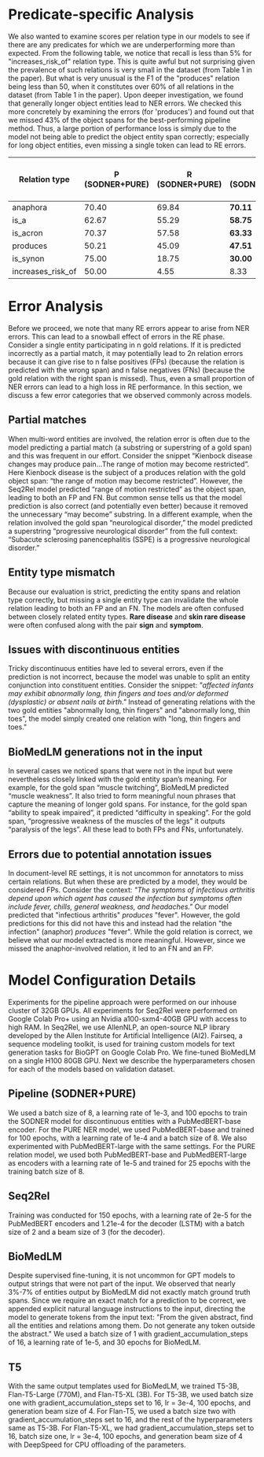 # Predicate-specific Analysis
We also wanted to examine scores per relation type in our models to see if there are any predicates for which we are underperforming more than expected. From the following table, we notice that recall is less than 5% for 
"increases_risk_of" relation type. This is quite awful but not surprising given the prevalence of such relations is very small in the dataset (from Table 1 in the paper). But what is very unusual is the F1 of the "produces" relation being less than 50, when it constitutes over 60% of all relations in the dataset (from Table 1 in the paper). Upon deeper investigation, we found that generally longer object entities lead to NER errors. We checked this more concretely by examining the errors (for 'produces') and found out that we missed 43% of the object spans for the best-performing pipeline method. Thus, a large portion of performance loss is simply due to the model not being able to predict the object entity span correctly; especially for long object entities, even missing a single token can lead to RE errors.


| Relation type       | P (SODNER+PURE) | R (SODNER+PURE) | F (SODNER+PURE) | P (Seq2Rel) | R (Seq2Rel) | F (Seq2Rel) | P (BioMedLM) | R (BioMedLM) | F (BioMedLM) | P (Flan-T5-large) | R (Flan-T5-large) | F (Flan-T5-large) |
|---------------------|----------------|----------------|----------------|-------------|-------------|-------------|-------------|-------------|-------------|-------------------|-------------------|-------------------|
| anaphora           | 70.40          | 69.84          | **70.11**      | 64.60       | 58.00       | 61.08       | 61.26       | 53.96       | 57.38       | 62.99            | 63.49            | 63.24            |
| is_a              | 62.67          | 55.29          | **58.75**      | 58.67       | 51.76       | 55.00       | 52.77       | 44.70       | 48.40       | 61.84            | 55.29            | 58.38            |
| is_acron         | 70.37          | 57.58          | **63.33**      | 50.00       | 42.00       | 45.65       | 55.17       | 48.48       | 51.61       | 59.25            | 48.48            | 53.33            |
| produces         | 50.21          | 45.09          | **47.51**      | 47.48       | 41.13       | 44.00       | 37.20       | 32.82       | 34.87       | 43.05            | 43.45            | 43.24            |
| is_synon         | 75.00          | 18.75          | **30.00**      | 100.00      | 12.50       | 22.23       | 0.00        | 0.00        | 0.00        | 0.00             | 0.00             | 0.00             |
| increases_risk_of | 50.00          | 4.55           | 8.33           | 11.80       | 9.52        | **10.52**   | 0.00        | 0.00        | 0.00        | 0.00             | 0.00             | 0.00             |



# Error Analysis
Before we proceed, we note that many RE errors appear to arise
from NER errors. This can lead to a snowball effect
of errors in the RE phase. Consider a single entity participating in n gold relations. If it is predicted incorrectly as a
partial match, it may potentially lead to 2n relation errors because it can give rise to n false positives (FPs) (because
the relation is predicted with the wrong span) and n false negatives (FNs) (because the gold relation with the right span
is missed). Thus, even a small proportion of NER errors can lead to a high loss in RE performance. In this section, we
discuss a few error categories that we observed commonly across models.

## Partial matches

When multi-word entities are involved, the relation error is often due to the model predicting a
partial match (a substring or superstring of a gold span) and this was frequent in our effort. Consider the snippet
“Kienbock disease changes may produce pain...The range of motion may become restricted”. Here Kienbock
disease is the subject of a produces relation with the gold object span: “the range of motion may become
restricted”. However, the Seq2Rel model predicted “range of motion restricted” as the object span, leading to
both an FP and FN. But common sense tells us that the model prediction is also correct (and potentially even
better) because it removed the unnecessary “may become” substring. In a different example, when the relation
involved the gold span “neurological disorder,” the model predicted a superstring “progressive neurological disorder” 
from the full context: “Subacute sclerosing panencephalitis (SSPE) is a progressive neurological
disorder.”

## Entity type mismatch

Because our evaluation is strict, predicting the entity spans and relation type correctly,
but missing a single entity type can invalidate the whole relation leading to both an FP and an FN. The models
are often confused between closely related entity types. **Rare disease** and **skin rare disease** were often confused
along with the pair **sign** and **symptom**.

## Issues with discontinuous entities

Tricky discontinuous entities  have led to several errors, even if the prediction is not incorrect, because the model was unable to split an entity conjunction into constituent entities. Consider the snippet: *"affected infants may exhibit abnormally long, thin fingers and toes and/or deformed (dysplastic) or absent nails at birth."* Instead of generating relations with the two gold entities "abnormally long, thin fingers" and "abnormally long, thin toes", the model simply created one relation with "long, thin fingers and toes."

## BioMedLM generations not in the input

In several cases we noticed spans that were not in the input but were
nevertheless closely linked with the gold entity span’s meaning. For example, for the gold span “muscle twitching”, 
BioMedLM predicted “muscle weakness”. It also tried to form meaningful noun phrases that capture the
meaning of longer gold spans. For instance, for the gold span “ability to speak impaired”, it predicted “difficulty
in speaking”. For the gold span, “progressive weakness of the muscles of the legs” it outputs “paralysis of the
legs”. All these lead to both FPs and FNs, unfortunately.

## Errors due to potential annotation issues

In document-level RE settings, it is not uncommon for annotators to miss certain relations. But when these are predicted by a model, they would be considered FPs. Consider the context: *"The symptoms of infectious arthritis depend upon which agent has caused the infection but symptoms often include fever, chills, general weakness, and headaches."* Our model predicted that "infectious arthritis" *produces* "fever". However, the gold predictions for this did not have this and instead had the relation "the infection" (anaphor) *produces* "fever". While the gold relation is correct, we believe what our model extracted is more meaningful. However, since we missed the anaphor-involved relation, it led to an FN and an FP. 

# Model Configuration Details
Experiments for the pipeline approach were performed on our inhouse cluster of 32GB GPUs. All experiments for Seq2Rel were performed on Google Colab Pro+ using an Nvidia a100-sxm4-40GB GPU with access to high RAM. In Seq2Rel, we use AllenNLP, an open-source NLP library developed by the Allen Institute for Artificial Intelligence (AI2). Fairseq, a sequence modeling toolkit, is used for training custom models for text generation tasks for BioGPT on Google Colab Pro. We fine-tuned BioMedLM on a single H100 80GB GPU. Next we describe the hyperparameters chosen for each of the models based on validation dataset.

## Pipeline (SODNER+PURE)
We used a batch size of 8, a learning rate of 1e-3, and 100 epochs to train the SODNER model for discontinuous entities with a PubMedBERT-base encoder. For the PURE NER model, we used PubMedBERT-base and trained for 100 epochs, with a learning rate of 1e-4 and a batch size of 8. We also experimented with PubMedBERT-large with the same settings. For the PURE relation model,  we used both PubMedBERT-base and PubMedBERT-large as encoders with a learning rate of 1e-5  and trained for 25 epochs with the training batch size of 8. 

## Seq2Rel
Training was conducted for 150 epochs, with a learning rate of 2e-5 for the PubMedBERT encoders  and 1.21e-4 for the decoder (LSTM) with a batch size of 2 and a beam size of 3 (for the decoder).

## BioMedLM
Despite supervised fine-tuning, it is not uncommon for GPT models to output strings that were not part of the input. We observed that nearly 3%-7% of entities output by BioMedLM did not exactly match ground truth spans. Since we require an exact match for a prediction to be correct, we appended explicit natural language instructions to the input, directing the model to generate tokens from the input text: "From the given abstract, find all the entities and relations among them. Do not generate any token outside the abstract." We used a batch size of 1 with gradient_accumulation_steps of 16, a learning rate of 1e-5, and 30 epochs for BioMedLM.

## T5
With the same output templates used for BioMedLM, we trained T5-3B, Flan-T5-Large (770M), and Flan-T5-XL (3B). For T5-3B, we used  batch size one with gradient_accumulation_steps set to 16, lr = 3e-4, 100 epochs, and generation beam size of 4. For Flan-T5, we used a batch size two with gradient_accumulation_steps set to 16, and the rest of the hyperparameters same as T5-3B. For Flan-T5-XL, we had gradient_accumulation_steps set to 16, batch size one, lr = 3e-4, 100 epochs, and generation beam size of 4 with DeepSpeed for CPU offloading of the parameters.


